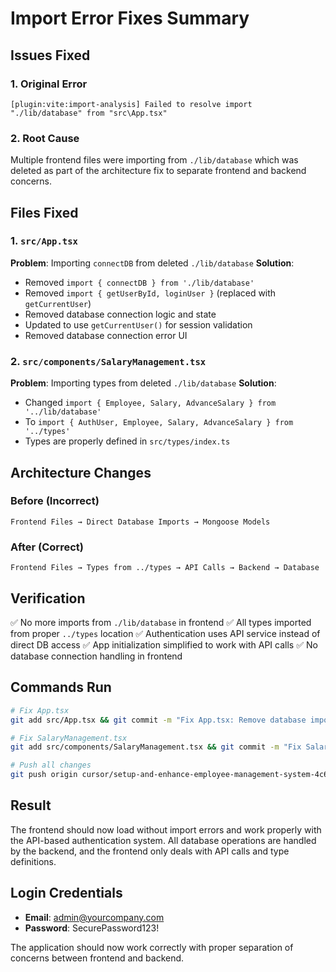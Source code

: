 # Import Error Fixes Summary

## Issues Fixed

### 1. Original Error
```
[plugin:vite:import-analysis] Failed to resolve import "./lib/database" from "src\App.tsx"
```

### 2. Root Cause
Multiple frontend files were importing from `./lib/database` which was deleted as part of the architecture fix to separate frontend and backend concerns.

## Files Fixed

### 1. `src/App.tsx`
**Problem**: Importing `connectDB` from deleted `./lib/database`
**Solution**: 
- Removed `import { connectDB } from './lib/database'`
- Removed `import { getUserById, loginUser }` (replaced with `getCurrentUser`)
- Removed database connection logic and state
- Updated to use `getCurrentUser()` for session validation
- Removed database connection error UI

### 2. `src/components/SalaryManagement.tsx`
**Problem**: Importing types from deleted `./lib/database`
**Solution**:
- Changed `import { Employee, Salary, AdvanceSalary } from '../lib/database'`
- To `import { AuthUser, Employee, Salary, AdvanceSalary } from '../types'`
- Types are properly defined in `src/types/index.ts`

## Architecture Changes

### Before (Incorrect)
```
Frontend Files → Direct Database Imports → Mongoose Models
```

### After (Correct)
```
Frontend Files → Types from ../types → API Calls → Backend → Database
```

## Verification

✅ No more imports from `./lib/database` in frontend
✅ All types imported from proper `../types` location
✅ Authentication uses API service instead of direct DB access
✅ App initialization simplified to work with API calls
✅ No database connection handling in frontend

## Commands Run

```bash
# Fix App.tsx
git add src/App.tsx && git commit -m "Fix App.tsx: Remove database import and update to use API-based authentication"

# Fix SalaryManagement.tsx
git add src/components/SalaryManagement.tsx && git commit -m "Fix SalaryManagement.tsx: Update imports to use types instead of deleted database file"

# Push all changes
git push origin cursor/setup-and-enhance-employee-management-system-4c6e
```

## Result

The frontend should now load without import errors and work properly with the API-based authentication system. All database operations are handled by the backend, and the frontend only deals with API calls and type definitions.

## Login Credentials
- **Email**: admin@yourcompany.com
- **Password**: SecurePassword123!

The application should now work correctly with proper separation of concerns between frontend and backend.